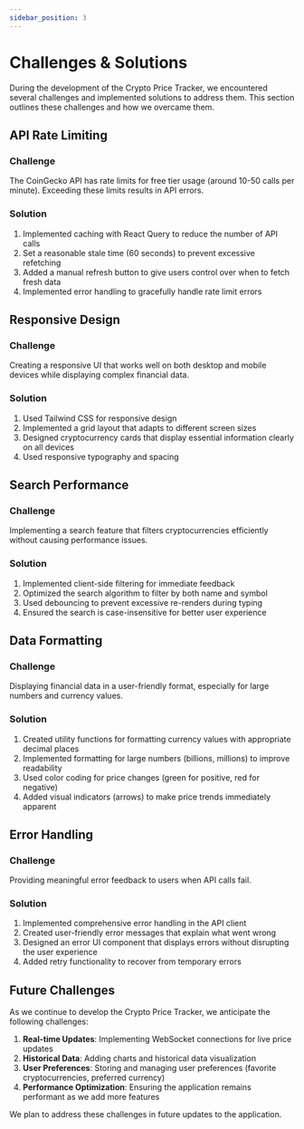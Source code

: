 ```yaml
---
sidebar_position: 3
---
```


# Challenges & Solutions

During the development of the Crypto Price Tracker, we encountered several challenges and implemented solutions to address them. This section outlines these challenges and how we overcame them.

## API Rate Limiting

### Challenge

The CoinGecko API has rate limits for free tier usage (around 10-50 calls per minute). Exceeding these limits results in API errors.

### Solution

1. Implemented caching with React Query to reduce the number of API calls
2. Set a reasonable stale time (60 seconds) to prevent excessive refetching
3. Added a manual refresh button to give users control over when to fetch fresh data
4. Implemented error handling to gracefully handle rate limit errors

## Responsive Design

### Challenge

Creating a responsive UI that works well on both desktop and mobile devices while displaying complex financial data.

### Solution

1. Used Tailwind CSS for responsive design
2. Implemented a grid layout that adapts to different screen sizes
3. Designed cryptocurrency cards that display essential information clearly on all devices
4. Used responsive typography and spacing

## Search Performance

### Challenge

Implementing a search feature that filters cryptocurrencies efficiently without causing performance issues.

### Solution

1. Implemented client-side filtering for immediate feedback
2. Optimized the search algorithm to filter by both name and symbol
3. Used debouncing to prevent excessive re-renders during typing
4. Ensured the search is case-insensitive for better user experience

## Data Formatting

### Challenge

Displaying financial data in a user-friendly format, especially for large numbers and currency values.

### Solution

1. Created utility functions for formatting currency values with appropriate decimal places
2. Implemented formatting for large numbers (billions, millions) to improve readability
3. Used color coding for price changes (green for positive, red for negative)
4. Added visual indicators (arrows) to make price trends immediately apparent

## Error Handling

### Challenge

Providing meaningful error feedback to users when API calls fail.

### Solution

1. Implemented comprehensive error handling in the API client
2. Created user-friendly error messages that explain what went wrong
3. Designed an error UI component that displays errors without disrupting the user experience
4. Added retry functionality to recover from temporary errors

## Future Challenges

As we continue to develop the Crypto Price Tracker, we anticipate the following challenges:

1. **Real-time Updates**: Implementing WebSocket connections for live price updates
2. **Historical Data**: Adding charts and historical data visualization
3. **User Preferences**: Storing and managing user preferences (favorite cryptocurrencies, preferred currency)
4. **Performance Optimization**: Ensuring the application remains performant as we add more features

We plan to address these challenges in future updates to the application.